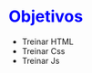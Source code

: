 <h1>Objetivos</h1>
  <ul style="color:'red';">
    <li>Treinar HTML
    <li>Treinar Css
    <li>Treinar Js
  
  </ul>
  
  <style>
      h1{
        color:blue;
  
        }
  </style>
